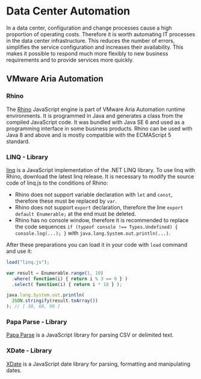 # Data Center Automation

In a data center, configuration and change processes cause a high proportion of operating costs. Therefore it is worth automating IT processes in the data center infrastructure. This reduces the number of errors, simplifies the service configuration and increases their availability. This makes it possible to respond much more flexibly to new business requirements and to provide services more quickly.

## VMware Aria Automation

### Rhino

The [Rhino](https://github.com/mozilla/rhino) JavaScript engine is part of VMware Aria Automation runtime environments. It is programmed in Java and generates a class from the compiled JavaScript code. It was bundled with Java SE 6 and used as a programming interface in some business products. Rhino can be used with Java 8 and above and is mostly compatible with the ECMAScript 5 standard.

### LINQ - Library

[linq](https://github.com/mihaifm/linq) is a JavaScript implementation of the .NET LINQ library. To use linq with Rhino, download the latest linq release. It is necessary to modify the source code of linq.js to the conditions of Rhino:

* Rhino does not support variable declaration with `let` and `const`, therefore these must be replaced by `var`.
* Rhino does not support `export` declaration, therefore the line `export default Enumerable;` at the end must be deleted.
* Rhino has no console window, therefore it is recommended to replace the code sequences `if (typeof console !== Types.Undefined) { console.log(...); }` with `java.lang.System.out.println(...)`.

After these preparations you can load it in your code with `load` command and use it:

```js
load("linq.js");

var result = Enumerable.range(1, 10)
  .where( function(i) { return i % 3 == 0 } )
  .select( function(i) { return i * 10 } );

java.lang.System.out.println(
  JSON.stringify(result.toArray())
); // [ 30, 60, 90 ]
```

### Papa Parse - Library

[Papa Parse](https://github.com/mholt/PapaParse) is a JavaScript library for parsing CSV or delimited text.

### XDate - Library

[XDate](https://github.com/arshaw/xdate) is a JavaScript date library for parsing, formatting and manipulating dates.
